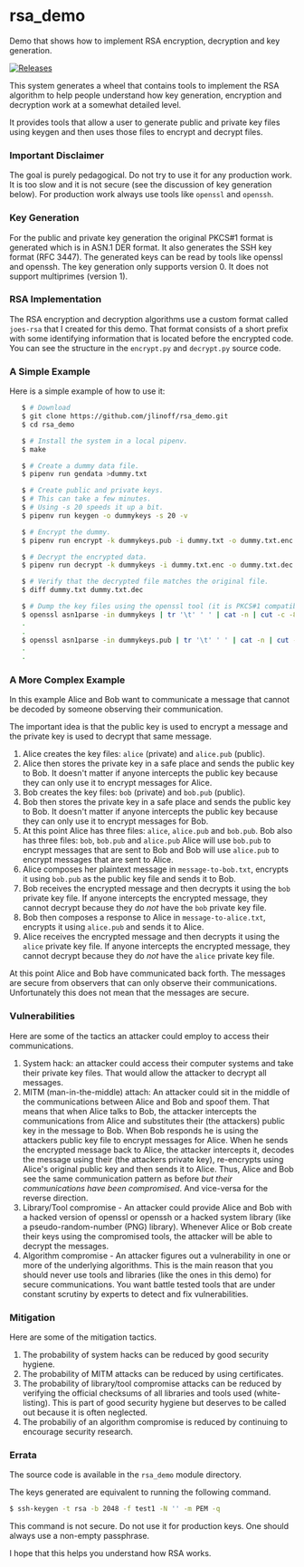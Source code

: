 # rsa_demo
Demo that shows how to implement RSA encryption, decryption and key generation.

[![Releases](https://img.shields.io/github/release/jlinoff/rsa_demo.svg?style=flat)](https://github.com/jlinoff/rsa_demo/releases)

This system generates a wheel that contains tools to implement the RSA
algorithm to help people understand how key generation, encryption and
decryption work at a somewhat detailed level.

It provides tools that allow a user to generate public and private key
files using keygen and then uses those files to encrypt and decrypt
files.

### Important Disclaimer
The goal is purely pedagogical. Do not try to use it for any
production work. It is too slow and it is not secure (see the
discussion of key generation below). For production work always use
tools like `openssl` and `openssh`.

### Key Generation
For the public and private key generation the original PKCS#1 format
is generated which is in ASN.1 DER format. It also generates the SSH
key format (RFC 3447). The generated keys can be read by tools like
openssl and openssh. The key generation only supports version 0. It
does not support multiprimes (version 1).

### RSA Implementation
The RSA encryption and decryption algorithms use a custom format
called `joes-rsa` that I created for this demo. That format consists
of a short prefix with some identifying information that is located
before the encrypted code. You can see the structure in the
`encrypt.py` and `decrypt.py` source code.

### A Simple Example
Here is a simple example of how to use it:

```bash
   $ # Download
   $ git clone https://github.com/jlinoff/rsa_demo.git
   $ cd rsa_demo

   $ # Install the system in a local pipenv.
   $ make

   $ # Create a dummy data file.
   $ pipenv run gendata >dummy.txt

   $ # Create public and private keys.
   $ # This can take a few minutes.
   $ # Using -s 20 speeds it up a bit.
   $ pipenv run keygen -o dummykeys -s 20 -v

   $ # Encrypt the dummy.
   $ pipenv run encrypt -k dummykeys.pub -i dummy.txt -o dummy.txt.enc -v

   $ # Decrypt the encrypted data.
   $ pipenv run decrypt -k dummykeys -i dummy.txt.enc -o dummy.txt.dec -v

   $ # Verify that the decrypted file matches the original file.
   $ diff dummy.txt dummy.txt.dec

   $ # Dump the key files using the openssl tool (it is PKCS#1 compatible).
   $ openssl asn1parse -in dummykeys | tr '\t' ' ' | cat -n | cut -c -80
   .
   .
   $ openssl asn1parse -in dummykeys.pub | tr '\t' ' ' | cat -n | cut -c -80
   .
   .
```

### A More Complex Example
In this example Alice and Bob want to communicate a message that cannot be
decoded by someone observing their communication.

The important idea is that the public key is used to encrypt a message and the
private key is used to decrypt that same message.

1. Alice creates the key files: `alice` (private) and `alice.pub` (public).
2. Alice then stores the private key in a safe place and sends the public key to Bob. It doesn't matter if anyone intercepts the public key because they can only use it to encrypt messages for Alice.
3. Bob creates the key files: `bob` (private) and `bob.pub` (public).
4. Bob then stores the private key in a safe place and sends the public key to Bob. It doesn't matter if anyone intercepts the public key because they can only use it to encrypt messages for Bob.
5. At this point Alice has three files: `alice`, `alice.pub` and `bob.pub`. Bob also has three files: `bob`, `bob.pub` and `alice.pub` Alice will use `bob.pub` to encrypt messages that are sent to Bob and Bob will use `alice.pub` to encrypt messages that are sent to Alice.
6. Alice composes her plaintext message in `message-to-bob.txt`, encrypts it using `bob.pub` as the public key file and sends it to Bob.
7. Bob receives the encrypted message and then decrypts it using the `bob` private key file. If anyone intercepts the encrypted message, they cannot decrypt because they do _not_ have the `bob` private key file.
8. Bob then composes a response to Alice in `message-to-alice.txt`, encrypts it using `alice.pub` and sends it to Alice.
9. Alice receives the encrypted message and then decrypts it using the `alice` private key file. If anyone intercepts the encrypted message, they cannot decrypt because they do _not_ have the `alice` private key file.

At this point Alice and Bob have communicated back forth. The messages are secure from observers that can only observe their communications. Unfortunately this does not mean that the messages are secure.

### Vulnerabilities
Here are some of the tactics an attacker could employ to access their communications.

1. System hack: an attacker could access their computer systems and take their private key files. That would allow the attacker to decrypt all messages.
2. MITM (man-in-the-middle) attach: An attacker could sit in the middle of the communications between Alice and Bob and spoof them. That means that when Alice talks to Bob, the attacker intercepts the communications from Alice and substitutes their (the attackers) public key in the message to Bob. When Bob responds he is using the attackers public key file to encrypt messages for Alice. When he sends the encrypted message back to Alice, the attacker intercepts it, decodes the message using their (the attackers private key), re-encrypts using Alice's original public key and then sends it to Alice. Thus, Alice and Bob see the same communication pattern as before _but their communications have been compromised_. And vice-versa for the reverse direction.
3. Library/Tool compromise - An attacker could provide Alice and Bob with a hacked version of openssl or openssh or a hacked system library (like a pseudo-random-number (PNG) library). Whenever Alice or Bob create their keys using the compromised tools, the attacker will be able to decrypt the messages.
4. Algorithm compromise - An attacker figures out a vulnerability in one or more of the underlying algorithms. This is the main reason that you should never use tools and libraries (like the ones in this demo) for secure communications. You want battle tested tools that are under constant scrutiny by experts to detect and fix vulnerabilities.

### Mitigation
Here are some of the mitigation tactics.

1. The probability of system hacks can be reduced by good security hygiene.
2. The probability of MITM attacks can be reduced by using certificates.
3. The probability of library/tool compromise attacks can be reduced by verifying the official checksums of all libraries and tools used (white-listing). This is part of good security hygiene but deserves to be called out because it is often neglected.
4. The probabiliy of an algorithm compromise is reduced by continuing to encourage security research.

### Errata
The source code is available in the `rsa_demo` module directory.

The keys generated are equivalent to running the following command.

```bash
$ ssh-keygen -t rsa -b 2048 -f test1 -N '' -m PEM -q
```

This command is not secure. Do not use it for production keys. One
should always use a non-empty passphrase.

I hope that this helps you understand how RSA works.
